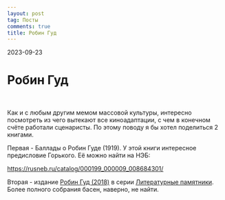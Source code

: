 ```yaml
---
layout: post
tag: Посты
comments: true
title: Робин Гуд
---
```


2023-09-23

# Робин Гуд
<br>

Как и с любым другим мемом массовой культуры, интересно посмотреть из чего вытекают все киноадаптации, с чем в конечном счёте работали сценаристы. По этому поводу я бы хотел поделиться 2 книгами.

Первая - Баллады о Робин Гуде (1919). У этой книги интересное предисловие Горького. Её можно найти на НЭБ:

<https://rusneb.ru/catalog/000199_000009_008684301/>

Вторая - издание [Робин Гуд (2018)](https://rutracker.org/forum/viewtopic.php?t=5757074) в серии [Литературные памятники](https://rutracker.org/forum/viewtopic.php?t=4767886). Более полного собрания басен, наверно, не найти.